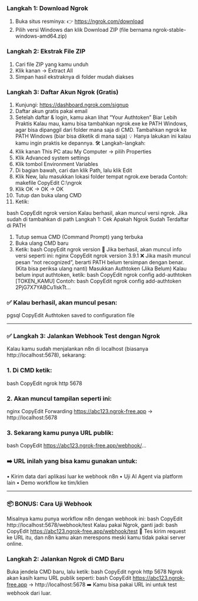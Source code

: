 ### Langkah 1: Download Ngrok
1.	Buka situs resminya:
👉 https://ngrok.com/download
2.	Pilih versi Windows dan klik Download ZIP
(file bernama ngrok-stable-windows-amd64.zip)
### Langkah 2: Ekstrak File ZIP
1.	Cari file ZIP yang kamu unduh
2.	Klik kanan → Extract All
3.	Simpan hasil ekstraknya di folder mudah diakses
### Langkah 3: Daftar Akun Ngrok (Gratis)
1.	Kunjungi: https://dashboard.ngrok.com/signup
2.	Daftar akun gratis pakai email
3.	Setelah daftar & login, kamu akan lihat “Your Authtoken”
Biar Lebih Praktis
Kalau mau, kamu bisa tambahkan ngrok.exe ke PATH Windows, agar bisa dipanggil dari folder mana saja di CMD.
Tambahkan ngrok ke PATH Windows (biar bisa diketik di mana saja)
💡 Hanya lakukan ini kalau kamu ingin praktis ke depannya.
🛠 Langkah-langkah:
1.	Klik kanan This PC atau My Computer → pilih Properties
2.	Klik Advanced system settings
3.	Klik tombol Environment Variables
4.	Di bagian bawah, cari dan klik Path, lalu klik Edit
5.	Klik New, lalu masukkan lokasi folder tempat ngrok.exe berada
Contoh:
makefile
CopyEdit
C:\ngrok
6.	Klik OK → OK → OK
7.	Tutup dan buka ulang CMD
8.	Ketik:


bash
CopyEdit
ngrok version
Kalau berhasil, akan muncul versi ngrok.
Jika sudah di tambahkan di path
Langkah 1: Cek Apakah Ngrok Sudah Terdaftar di PATH
1.	Tutup semua CMD (Command Prompt) yang terbuka
2.	Buka ulang CMD baru
3.	Ketik:
bash
CopyEdit
ngrok version
📌 Jika berhasil, akan muncul info versi seperti ini:
nginx
CopyEdit
ngrok version 3.9.1
❌ Jika masih muncul pesan “not recognized”, berarti PATH belum tersimpan dengan benar. (Kita bisa periksa ulang nanti)
Masukkan Authtoken (Jika Belum)
Kalau belum input authtoken, ketik:
bash
CopyEdit
ngrok config add-authtoken [TOKEN_KAMU]
Contoh:
bash
CopyEdit
ngrok config add-authtoken 2PjG7X7YABCu1lskTt...
### ✅ Kalau berhasil, akan muncul pesan:
pgsql
CopyEdit
Authtoken saved to configuration file
________________________________________

### ✅ Langkah 3: Jalankan Webhook Test dengan Ngrok
Kalau kamu sudah menjalankan n8n di localhost (biasanya http://localhost:5678), sekarang:
### 1.	Di CMD ketik:
bash
CopyEdit
ngrok http 5678
### 2.	Akan muncul tampilan seperti ini:
nginx
CopyEdit
Forwarding    https://abc123.ngrok-free.app  →  http://localhost:5678
### 3.	Sekarang kamu punya URL publik:
bash
CopyEdit
https://abc123.ngrok-free.app/webhook/...
### ➡️ URL inilah yang bisa kamu gunakan untuk:
•	Kirim data dari aplikasi luar ke webhook n8n
•	Uji AI Agent via platform lain
•	Demo workflow ke tim/klien
________________________________________
### 📦 BONUS: Cara Uji Webhook
Misalnya kamu punya workflow n8n dengan webhook ini:
bash
CopyEdit
http://localhost:5678/webhook/test
Kalau pakai Ngrok, ganti jadi:
bash
CopyEdit
https://abc123.ngrok-free.app/webhook/test
🔄 Tes kirim request ke URL itu, dan n8n kamu akan merespons meski kamu tidak pakai server online.

### Langkah 2: Jalankan Ngrok di CMD Baru
Buka jendela CMD baru, lalu ketik:
bash
CopyEdit
ngrok http 5678
Ngrok akan kasih kamu URL publik seperti:
bash
CopyEdit
https://abc123.ngrok-free.app → http://localhost:5678
➡️ Kamu bisa pakai URL ini untuk test webhook dari luar.


